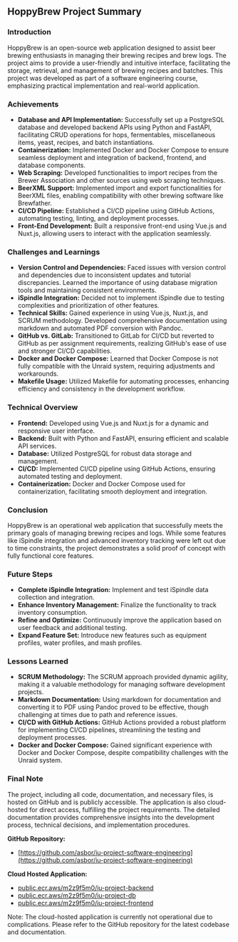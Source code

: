 ## HoppyBrew Project Summary

### Introduction

HoppyBrew is an open-source web application designed to assist beer brewing enthusiasts in managing their brewing recipes and brew logs. The project aims to provide a user-friendly and intuitive interface, facilitating the storage, retrieval, and management of brewing recipes and batches. This project was developed as part of a software engineering course, emphasizing practical implementation and real-world application.

### Achievements

- **Database and API Implementation:** Successfully set up a PostgreSQL database and developed backend APIs using Python and FastAPI, facilitating CRUD operations for hops, fermentables, miscellaneous items, yeast, recipes, and batch instantiations.
- **Containerization:** Implemented Docker and Docker Compose to ensure seamless deployment and integration of backend, frontend, and database components.
- **Web Scraping:** Developed functionalities to import recipes from the Brewer Association and other sources using web scraping techniques.
- **BeerXML Support:** Implemented import and export functionalities for BeerXML files, enabling compatibility with other brewing software like Brewfather.
- **CI/CD Pipeline:** Established a CI/CD pipeline using GitHub Actions, automating testing, linting, and deployment processes.
- **Front-End Development:** Built a responsive front-end using Vue.js and Nuxt.js, allowing users to interact with the application seamlessly.

### Challenges and Learnings

- **Version Control and Dependencies:** Faced issues with version control and dependencies due to inconsistent updates and tutorial discrepancies. Learned the importance of using database migration tools and maintaining consistent environments.
- **iSpindle Integration:** Decided not to implement iSpindle due to testing complexities and prioritization of other features.
- **Technical Skills:** Gained experience in using Vue.js, Nuxt.js, and SCRUM methodology. Developed comprehensive documentation using markdown and automated PDF conversion with Pandoc.
- **GitHub vs. GitLab:** Transitioned to GitLab for CI/CD but reverted to GitHub as per assignment requirements, realizing GitHub's ease of use and stronger CI/CD capabilities.
- **Docker and Docker Compose:** Learned that Docker Compose is not fully compatible with the Unraid system, requiring adjustments and workarounds.
- **Makefile Usage:** Utilized Makefile for automating processes, enhancing efficiency and consistency in the development workflow.

### Technical Overview

- **Frontend:** Developed using Vue.js and Nuxt.js for a dynamic and responsive user interface.
- **Backend:** Built with Python and FastAPI, ensuring efficient and scalable API services.
- **Database:** Utilized PostgreSQL for robust data storage and management.
- **CI/CD:** Implemented CI/CD pipeline using GitHub Actions, ensuring automated testing and deployment.
- **Containerization:** Docker and Docker Compose used for containerization, facilitating smooth deployment and integration.

### Conclusion

HoppyBrew is an operational web application that successfully meets the primary goals of managing brewing recipes and logs. While some features like iSpindle integration and advanced inventory tracking were left out due to time constraints, the project demonstrates a solid proof of concept with fully functional core features. 

### Future Steps

- **Complete iSpindle Integration:** Implement and test iSpindle data collection and integration.
- **Enhance Inventory Management:** Finalize the functionality to track inventory consumption.
- **Refine and Optimize:** Continuously improve the application based on user feedback and additional testing.
- **Expand Feature Set:** Introduce new features such as equipment profiles, water profiles, and mash profiles.

### Lessons Learned

- **SCRUM Methodology:** The SCRUM approach provided dynamic agility, making it a valuable methodology for managing software development projects.
- **Markdown Documentation:** Using markdown for documentation and converting it to PDF using Pandoc proved to be effective, though challenging at times due to path and reference issues.
- **CI/CD with GitHub Actions:** GitHub Actions provided a robust platform for implementing CI/CD pipelines, streamlining the testing and deployment processes.
- **Docker and Docker Compose:** Gained significant experience with Docker and Docker Compose, despite compatibility challenges with the Unraid system.

### Final Note

The project, including all code, documentation, and necessary files, is hosted on GitHub and is publicly accessible. The application is also cloud-hosted for direct access, fulfilling the project requirements. The detailed documentation provides comprehensive insights into the development process, technical decisions, and implementation procedures.

**GitHub Repository:** 
 - [https://github.com/asbor/iu-project-software-engineering](https://github.com/asbor/iu-project-software-engineering)

**Cloud Hosted Application:**
 - [public.ecr.aws/m2z9f5m0/iu-project-backend](public.ecr.aws/m2z9f5m0/iu-project-backend)
 - [public.ecr.aws/m2z9f5m0/iu-project-db](public.ecr.aws/m2z9f5m0/iu-project-db)
 - [public.ecr.aws/m2z9f5m0/iu-project-frontend](public.ecr.aws/m2z9f5m0/iu-project-frontend)

Note: The cloud-hosted application is currently not operational due to complications. Please refer to the GitHub repository for the latest codebase and documentation.
